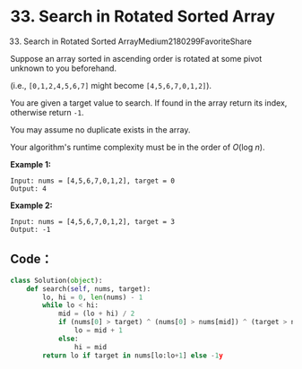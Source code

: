 # 33. Search in Rotated Sorted Array

33. Search in Rotated Sorted ArrayMedium2180299FavoriteShare

Suppose an array sorted in ascending order is rotated at some pivot unknown to you beforehand.

\(i.e., `[0,1,2,4,5,6,7]` might become `[4,5,6,7,0,1,2]`\).

You are given a target value to search. If found in the array return its index, otherwise return `-1`.

You may assume no duplicate exists in the array.

Your algorithm's runtime complexity must be in the order of _O_\(log _n_\).

**Example 1:**

```text
Input: nums = [4,5,6,7,0,1,2], target = 0
Output: 4
```

**Example 2:**

```text
Input: nums = [4,5,6,7,0,1,2], target = 3
Output: -1
```

## Code：

```python
class Solution(object):
    def search(self, nums, target):
        lo, hi = 0, len(nums) - 1
        while lo < hi:
            mid = (lo + hi) / 2
            if (nums[0] > target) ^ (nums[0] > nums[mid]) ^ (target > nums[mid]):
                lo = mid + 1
            else:
                hi = mid
        return lo if target in nums[lo:lo+1] else -1y
```

